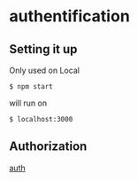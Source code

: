 # authentification

## Setting it up

Only used on Local

```text
$ npm start
```

will run on

```text
$ localhost:3000
```

## Authorization

[auth](https://github.com/Sammmmmuel/workoutAPI/files/6094785/spaces--MV4qKrmUrvb8sDTUxUB-pdf-1250381649.pdf)

